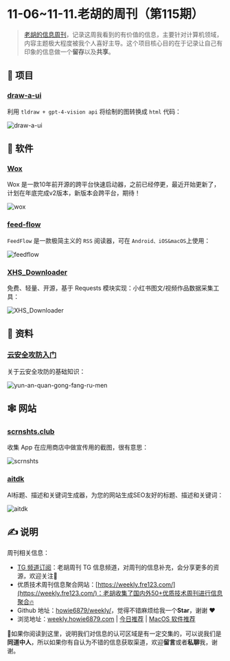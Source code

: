 # 11-06~11-11.老胡的周刊（第115期）

> [老胡的信息周刊](https://weekly.howie6879.com/)，记录这周我看到的有价值的信息，主要针对计算机领域，内容主题极大程度被我个人喜好主导。这个项目核心目的在于记录让自己有印象的信息做一个**留存**以及**共享**。

## 🎯 项目

### [draw-a-ui](https://github.com/SawyerHood/draw-a-ui)

利用 `tldraw + gpt-4-vision api` 将绘制的图转换成 `html` 代码：

![draw-a-ui](https://images-1252557999.file.myqcloud.com/uPic/draw-a-ui.gif)

## 🤖 软件

### [Wox](https://github.com/Wox-launcher/Wox)

Wox 是一款10年前开源的跨平台快速启动器，之前已经停更，最近开始更新了，计划在年底完成v2版本，新版本会跨平台，期待！

![wox](https://images-1252557999.file.myqcloud.com/uPic/wox.jpg)

### [feed-flow](https://github.com/prof18/feed-flow)

`FeedFlow` 是一款极简主义的 `RSS` 阅读器，可在 `Android、iOS&macOS`上使用：

![feedflow](https://images-1252557999.file.myqcloud.com/uPic/feedflow.jpg)

### [XHS_Downloader](https://github.com/JoeanAmier/XHS_Downloader)

免费、轻量、开源，基于 Requests 模块实现：小红书图文/视频作品数据采集工具：

![XHS_Downloader](https://images-1252557999.file.myqcloud.com/uPic/XHS_Downloader.png)

## 👀 资料

### [云安全攻防入门](https://lzcloudsecurity.gitbook.io/yun-an-quan-gong-fang-ru-men/)

关于云安全攻防的基础知识：

![yun-an-quan-gong-fang-ru-men](https://images-1252557999.file.myqcloud.com/uPic/yun-an-quan-gong-fang-ru-men.jpg)

## 🕸 网站

### [scrnshts.club](https://scrnshts.club/)

收集 App 在应用商店中做宣传用的截图，很有意思：

![scrnshts](https://images-1252557999.file.myqcloud.com/uPic/scrnshts.jpg)

### [aitdk](https://aitdk.com/zh-CN/)

AI标题、描述和关键词生成器，为您的网站生成SEO友好的标题、描述和关键词：

![aitdk](https://images-1252557999.file.myqcloud.com/uPic/aitdk.jpg)

## ✍️ 说明

周刊相关信息：

- [TG 频道订阅](https://t.me/howie_weekly)：老胡周刊 TG 信息频道，对周刊的信息补充，会分享更多的资源，欢迎关注👏
- 优质技术周刊信息聚合网站：[https://weekly.fre123.com/](https://weekly.fre123.com/)：老胡收集了国内外50+优质技术周刊进行信息聚合🔥
- Github 地址：[howie6879/weekly/](https://github.com/howie6879/weekly/)，觉得不错麻烦给我一个**Star**，谢谢 ❤️
- 浏览地址：[weekly.howie6879.com](https://weekly.howie6879.com) | [今日推荐](https://weekly.howie6879.com/recommend/index.html) | [MacOS 软件推荐](https://weekly.howie6879.com/soft/mac.html)

🙌如果你阅读到这里，说明我们对信息的认可区域是有一定交集的，可以说我们是**同道中人**，所以如果你有自认为不错的信息获取渠道，欢迎**留言**或者**私聊**我，谢谢。
